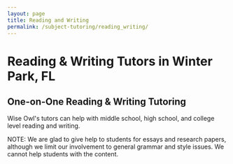 ```yaml
---
layout: page
title: Reading and Writing
permalink: /subject-tutoring/reading_writing/
---
```


# Reading & Writing Tutors in Winter Park, FL

## One-on-One Reading & Writing Tutoring

Wise Owl's tutors can help with middle school, high school, and college level reading and writing. 

NOTE: We are glad to give help to students for essays and research papers, although we limit our involvement to general grammar and style issues. We cannot help students with the content.